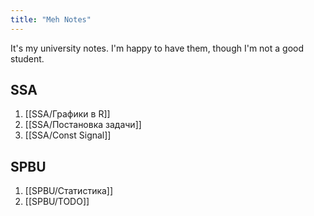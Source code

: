 ```yaml
---
title: "Meh Notes"
---
```

It's my university notes. I'm happy to have them, though I'm not a good student.

## SSA
1. [[SSA/Графики в R]]
2. [[SSA/Постановка задачи]]
3. [[SSA/Const Signal]]

## SPBU
1. [[SPBU/Статистика]]
2. [[SPBU/TODO]]